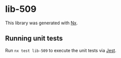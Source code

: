 # lib-509

This library was generated with [Nx](https://nx.dev).

## Running unit tests

Run `nx test lib-509` to execute the unit tests via [Jest](https://jestjs.io).
